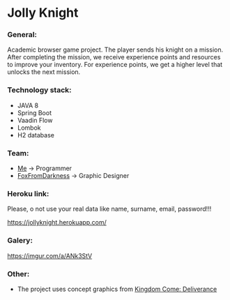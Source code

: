 # Jolly Knight

### General:
Academic browser game project. The player sends his knight on a mission. After completing the mission, we receive experience points and resources to improve your inventory. For experience points, we get a higher level that unlocks the next mission.

### Technology stack:
- JAVA 8
- Spring Boot
- Vaadin Flow
- Lombok
- H2 database

### Team:
- [Me](https://github.com/diegomez1296) -> Programmer
- [FoxFromDarkness](https://github.com/FoxFromDarkness) -> Graphic Designer

### Heroku link:
Please, o not use your real data like name, surname, email, password!!!

https://jollyknight.herokuapp.com/

### Galery:
https://imgur.com/a/ANk3StV

### Other:
- The project uses concept graphics from [Kingdom Come: Deliverance](https://www.kingdomcomerpg.com/)
